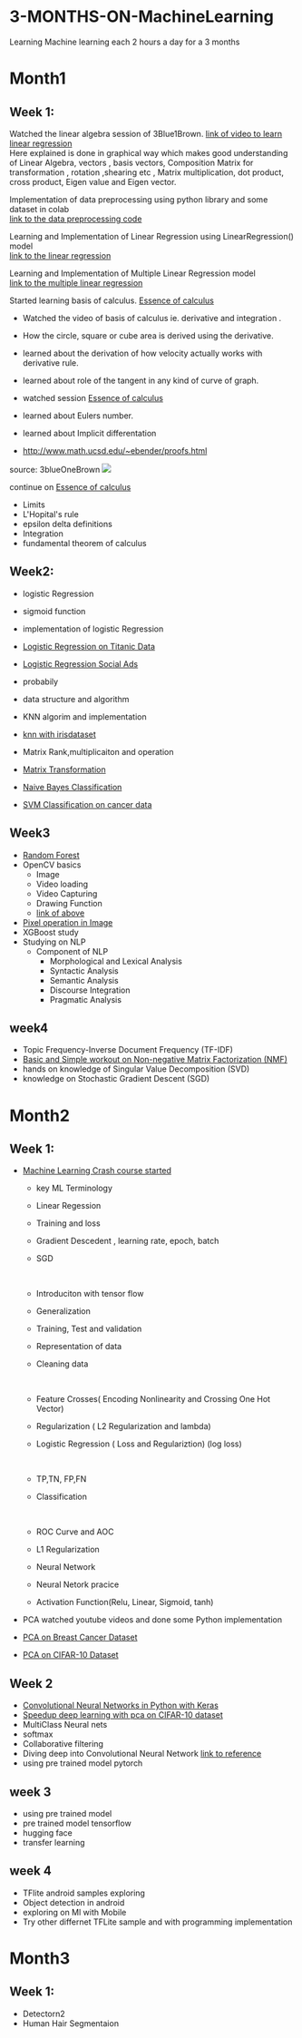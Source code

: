 

# 3-MONTHS-ON-MachineLearning
Learning Machine learning each 2 hours a day for a 3 months 

# Month1
## Week 1: 
Watched the linear algebra session of 3Blue1Brown.
[link of  video to learn linear regression](https://www.youtube.com/watch?v=fNk_zzaMoSs&list=PLZHQObOWTQDPD3MizzM2xVFitgF8hE_ab&index=1) <br>
Here explained is done in graphical way which makes good understanding of Linear Algebra, vectors , basis vectors, Composition Matrix for transformation , rotation ,shearing etc , Matrix multiplication, dot product, cross product, Eigen value and Eigen vector.

Implementation of data preprocessing using python library and some dataset in colab<br>
[link to the data preprocessing code](https://github.com/sub-rat/3-MONTHS-ON-MachineLearning/blob/master/code/week1/Day2DataPreProcessing.ipynb)

Learning and Implementation of Linear Regression using LinearRegression() model<br>
[link to the linear regression](https://github.com/sub-rat/3-MONTHS-ON-MachineLearning/blob/master/code/week1/Day3LinearRegression.ipynb)

Learning and Implementation of Multiple Linear Regression model<Br>
[link to the multiple linear regression ](https://github.com/sub-rat/3-MONTHS-ON-MachineLearning/blob/master/code/week1/Day4MultipleLinearRegression.ipynb)

Started learning basis of calculus. [Essence of calculus](https://www.youtube.com/watch?v=m2MIpDrF7Es&list=PLZHQObOWTQDMsr9K-rj53DwVRMYO3t5Yr&index=5)
* Watched the video of basis of calculus ie. derivative and integration . 
*  How the circle, square or cube area is derived using the derivative. 
*  learned about the derivation of how velocity actually works with derivative rule. 
* learned about role of the tangent in any kind of curve of graph.

* watched session [Essence of calculus](https://www.youtube.com/watch?v=qb40J4N1fa4&list=PLZHQObOWTQDMsr9K-rj53DwVRMYO3t5Yr&index=6)
* learned about Eulers number. 
* learned about Implicit differentation 
* http://www.math.ucsd.edu/~ebender/proofs.html

source: 3blueOneBrown
<img src="images/Screen Shot 2020-03-26 at 7.51.07 PM.png" />

continue on [Essence of calculus](https://www.youtube.com/watch?v=qb40J4N1fa4&list=PLZHQObOWTQDMsr9K-rj53DwVRMYO3t5Yr&index=6)
* Limits
* L'Hopital's rule
* epsilon delta definitions 
* Integration
* fundamental theorem of calculus

## Week2:
* logistic Regression
* sigmoid function

* implementation of logistic Regression 
* [Logistic Regression on Titanic Data](https://github.com/sub-rat/3-MONTHS-ON-MachineLearning/blob/master/code/week2/LogisticRegressionOnTitanic.ipynb)
* [Logistic Regression Social Ads](https://github.com/sub-rat/3-MONTHS-ON-MachineLearning/blob/master/code/week2/LogisticRegression.ipynb)

* probabily
* data structure and algorithm

* KNN algorim and implementation
* [knn with irisdataset](https://github.com/sub-rat/3-MONTHS-ON-MachineLearning/blob/master/code/week2/KNN_on_iris_dataset.ipynb)

* Matrix Rank,multiplicaiton and operation
* [Matrix Transformation](https://github.com/sub-rat/3-MONTHS-ON-MachineLearning/blob/master/code/week2/MatrixTransformation.ipynb)

* [Naive Bayes Classification](https://github.com/sub-rat/3-MONTHS-ON-MachineLearning/blob/master/code/week2/NaiveBayes.ipynb)
* [SVM Classification on cancer data](https://github.com/sub-rat/3-MONTHS-ON-MachineLearning/blob/master/code/week2/SVMClassificationOnCancerData.ipynb)

## Week3
* [Random Forest](https://github.com/sub-rat/3-MONTHS-ON-MachineLearning/blob/master/code/week3/RandomForest.ipynb)
* OpenCV basics
  - Image 
  - Video loading
  - Video Capturing
  - Drawing Function
  - [link of above](https://github.com/sub-rat/3-MONTHS-ON-MachineLearning/blob/master/code/opencv/opencv_main.ipynb)
* [Pixel operation in Image](https://github.com/sub-rat/3-MONTHS-ON-MachineLearning/blob/master/code/week3/opencv_core/image_pixel.ipynb)
* XGBoost study
* Studying on NLP 
  - Component of NLP
    - Morphological and Lexical Analysis
    - Syntactic Analysis
    - Semantic Analysis
    - Discourse Integration
    - Pragmatic Analysis


## week4
* Topic Frequency-Inverse Document Frequency (TF-IDF)
* [Basic and Simple workout on Non-negative Matrix Factorization (NMF)](https://github.com/sub-rat/3-MONTHS-ON-MachineLearning/blob/master/code/week4/SingularValueDecomposition.ipynb)
* hands on knowledge of Singular Value Decomposition (SVD)
* knowledge on Stochastic Gradient Descent (SGD)

# Month2
## Week 1:
* [Machine Learning Crash course started](https://developers.google.com/machine-learning/crash-course/ml-intro)
  
  - key ML Terminology
  
  - Linear Regession
  
  - Training and loss
  
  - Gradient Descedent , learning rate, epoch, batch 
  
  - SGD
  <br>
  
  - Introduciton with tensor flow
  
  - Generalization
  
  - Training, Test and validation 
  
  - Representation of data
  
  - Cleaning data
  <br>
  
  - Feature Crosses( Encoding Nonlinearity and Crossing One Hot Vector)
  
  - Regularization ( L2 Regularization and lambda)
  
  - Logistic Regression ( Loss and Regulariztion) (log loss)
  <br>
  
  - TP,TN, FP,FN
  
  - Classification
  
  <br>
  
  - ROC Curve and AOC
  
  - L1 Regularization
  
  - Neural Network
  
  - Neural Netork pracice
  
  - Activation Function(Relu, Linear, Sigmoid, tanh)
  
*  PCA watched youtube videos and done some Python implementation
*  [PCA on Breast Cancer Dataset](https://github.com/sub-rat/3-MONTHS-ON-MachineLearning/blob/master/code/week5/PCAwithBreastCancerDataset.ipynb)
*  [PCA on CIFAR-10 Dataset](https://github.com/sub-rat/3-MONTHS-ON-MachineLearning/blob/master/code/week5/VisualizingCIFAR_10_data.ipynb)

## Week 2
*  [Convolutional Neural Networks in Python with Keras](https://github.com/sub-rat/3-MONTHS-ON-MachineLearning/blob/master/code/week6/ConvolutionNN.ipynb)
* [Speedup deep learning with pca on CIFAR-10 dataset](https://github.com/sub-rat/3-MONTHS-ON-MachineLearning/blob/master/code/week6/DeepLearningTrainingUsingPCA.ipynb)
* MultiClass Neural nets
* softmax
* Collaborative filtering
* Diving deep into Convolutional Neural Network [link to reference](https://poloclub.github.io/cnn-explainer/?fbclid=IwAR3y5fW7Uikh58KMosij4WssiOnfMtgwhTxpp_Ur3qfXDDYhrg-XCWjVtE0)
* using pre trained model pytorch

## week 3
* using pre trained model
* pre trained model tensorflow
* hugging face
* transfer learning

## week 4
* TFlite android samples exploring
* Object detection in android
* exploring on Ml with Mobile 
* Try other differnet TFLite sample and with programming implementation


# Month3
## Week 1:
* Detectorn2 
* Human Hair Segmentaion
